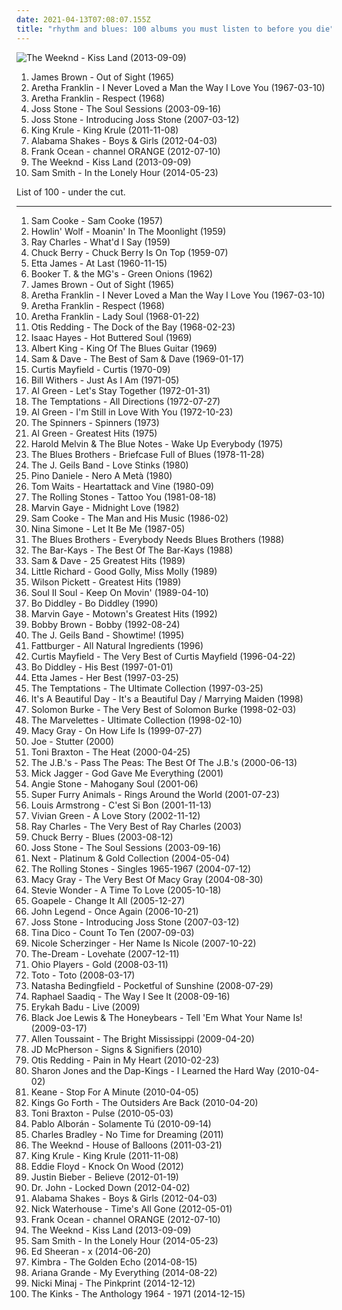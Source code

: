 ```yaml
---
date: 2021-04-13T07:08:07.155Z
title: "rhythm and blues: 100 albums you must listen to before you die"
---
```

![The Weeknd - Kiss Land (2013-09-09)](http://coverartarchive.org/release/f43909e0-943f-4afa-98d0-497ed2054e1b/5066822902-500.jpg "The Weeknd - Kiss Land (2013-09-09)")
<ol class="albums">
<li data-cover="http://coverartarchive.org/release/39220c86-2ed3-4424-b754-eb34d13b7f45/17808718552-500.jpg" data-tags="soul, funk" role="button">James Brown - Out of Sight (1965)</li>
<li data-cover="http://coverartarchive.org/release/4b43b2a7-2cab-4f87-9a7e-dfc0913c39ab/9245863212-500.jpg" data-tags="soul" role="button">Aretha Franklin - I Never Loved a Man the Way I Love You (1967-03-10)</li>
<li data-cover="https://via.placeholder.com/450" data-tags="soul" role="button">Aretha Franklin - Respect (1968)</li>
<li data-cover="http://coverartarchive.org/release/c5b2540a-3aa3-33e2-8d28-8160aeae0973/22070775394-500.jpg" data-tags="soul" role="button">Joss Stone - The Soul Sessions (2003-09-16)</li>
<li data-cover="http://coverartarchive.org/release/7f6744e0-893a-300c-a091-89cd68a795f9/4191054363-500.jpg" data-tags="soul" role="button">Joss Stone - Introducing Joss Stone (2007-03-12)</li>
<li data-cover="http://coverartarchive.org/release/1d204cfd-89ec-4766-9d58-6c9a03c01166/21267907257-500.jpg" data-tags="chillout, experimental, dub, blues, psychedelic" role="button">King Krule - King Krule (2011-11-08)</li>
<li data-cover="https://img.discogs.com/Sx2GoX-oNB9S0Hba5pduTHWZE7A=/fit-in/600x546/filters:strip_icc():format(jpeg):mode_rgb():quality(90)/discogs-images/R-3521164-1378815509-2198.jpeg.jpg" data-tags="blues, rock, soul, 10s" role="button">Alabama Shakes - Boys & Girls (2012-04-03)</li>
<li data-cover="https://img.discogs.com/BTjf4G0FRR-nttzUiJEeYa1ZkcA=/fit-in/600x600/filters:strip_icc():format(jpeg):mode_rgb():quality(90)/discogs-images/R-14470275-1575194734-3163.jpeg.jpg" data-tags="soul, rnb" role="button">Frank Ocean - channel ORANGE (2012-07-10)</li>
<li data-cover="http://coverartarchive.org/release/f43909e0-943f-4afa-98d0-497ed2054e1b/5066822902-500.jpg" data-tags="r&b" role="button">The Weeknd - Kiss Land (2013-09-09)</li>
<li data-cover="http://coverartarchive.org/release/e005fa83-f67d-475d-bc17-8a147de390de/25244312194-500.jpg" data-tags="pop, soul" role="button">Sam Smith - In the Lonely Hour (2014-05-23)</li>
</ol>
List of 100 - under the cut.
<!-- more -->

_________________

<ol class="albums">
<li data-cover="http://coverartarchive.org/release/1f0db072-353d-43c9-8e6d-94bc65e7ea96/8557992735-500.jpg" data-tags="rhythm and blues" role="button">
Sam Cooke - Sam Cooke (1957)
</li>
<li data-cover="https://img.discogs.com/cVCQnSxaRQEDgUdMn5OSriUutZE=/fit-in/600x600/filters:strip_icc():format(jpeg):mode_rgb():quality(90)/discogs-images/R-6770711-1426677091-5375.jpeg.jpg" data-tags="blues" role="button">
Howlin' Wolf - Moanin' In The Moonlight (1959)
</li>
<li data-cover="http://coverartarchive.org/release/77fad56c-fe4d-4288-99e0-bd8e9eeb9b79/23080848855-500.jpg" data-tags="rhythm and blues" role="button">
Ray Charles - What'd I Say (1959)
</li>
<li data-cover="http://coverartarchive.org/release/1bcd4bc9-16cc-499e-bf06-8760708b93b0/16047631320-500.jpg" data-tags="rock and roll" role="button">
Chuck Berry - Chuck Berry Is On Top (1959-07)
</li>
<li data-cover="https://img.discogs.com/q7P25HiO4bypP5gJghFgbtXvaFo=/fit-in/300x300/filters:strip_icc():format(jpeg):mode_rgb():quality(90)/discogs-images/R-4168402-1357513912-3825.jpeg.jpg" data-tags="blues" role="button">
Etta James - At Last (1960-11-15)
</li>
<li data-cover="https://img.discogs.com/H3xANmxOR_9U50lRRX3ghUlGtEI=/fit-in/600x598/filters:strip_icc():format(jpeg):mode_rgb():quality(90)/discogs-images/R-9586222-1485610086-8324.jpeg.jpg" data-tags="soul" role="button">
Booker T. & the MG's - Green Onions (1962)
</li>
<li data-cover="http://coverartarchive.org/release/39220c86-2ed3-4424-b754-eb34d13b7f45/17808718552-500.jpg" data-tags="soul, funk" role="button">
James Brown - Out of Sight (1965)
</li>
<li data-cover="http://coverartarchive.org/release/4b43b2a7-2cab-4f87-9a7e-dfc0913c39ab/9245863212-500.jpg" data-tags="soul" role="button">
Aretha Franklin - I Never Loved a Man the Way I Love You (1967-03-10)
</li>
<li data-cover="https://via.placeholder.com/450" data-tags="soul" role="button">
Aretha Franklin - Respect (1968)
</li>
<li data-cover="https://img.discogs.com/XfefB8BsGIzPj7U7nYa7p2BNVnA=/fit-in/600x600/filters:strip_icc():format(jpeg):mode_rgb():quality(90)/discogs-images/R-7429601-1442514730-3439.jpeg.jpg" data-tags="soul" role="button">
Aretha Franklin - Lady Soul (1968-01-22)
</li>
<li data-cover="https://img.discogs.com/Dhp36agUeeoYw6M8NAWln714sJA=/fit-in/600x620/filters:strip_icc():format(jpeg):mode_rgb():quality(90)/discogs-images/R-4740878-1473527519-9520.jpeg.jpg" data-tags="soul" role="button">
Otis Redding - The Dock of the Bay (1968-02-23)
</li>
<li data-cover="https://img.discogs.com/3kgeCWEw6XIAskb5v3QtSv0BhIA=/fit-in/600x600/filters:strip_icc():format(jpeg):mode_rgb():quality(90)/discogs-images/R-8631101-1467757244-1910.jpeg.jpg" data-tags="soul" role="button">
Isaac Hayes - Hot Buttered Soul (1969)
</li>
<li data-cover="http://coverartarchive.org/release/b6f83b06-9cf1-4e39-81ed-5bd1ce9c44c3/19273846900-500.jpg" data-tags="blues" role="button">
Albert King - King Of The Blues Guitar (1969)
</li>
<li data-cover="https://img.discogs.com/IF7KQd1YesZ2BL1EkvtVd-7CPwg=/fit-in/439x438/filters:strip_icc():format(jpeg):mode_rgb():quality(90)/discogs-images/R-1118411-1307309234.jpeg.jpg" data-tags="soul" role="button">
Sam & Dave - The Best of Sam & Dave (1969-01-17)
</li>
<li data-cover="http://coverartarchive.org/release/14d7a033-cf03-43bc-adb4-b4bcf2b62762/24777915286-500.jpg" data-tags="soul, funk" role="button">
Curtis Mayfield - Curtis (1970-09)
</li>
<li data-cover="https://img.discogs.com/NmsVUmq9vFd1TzISWaEutHROlws=/fit-in/600x589/filters:strip_icc():format(jpeg):mode_rgb():quality(90)/discogs-images/R-9909654-1603646763-2297.jpeg.jpg" data-tags="soul" role="button">
Bill Withers - Just As I Am (1971-05)
</li>
<li data-cover="http://coverartarchive.org/release/1535079b-be0c-4c09-977e-b6b72fec2550/6268306789-500.jpg" data-tags="soul" role="button">
Al Green - Let's Stay Together (1972-01-31)
</li>
<li data-cover="http://coverartarchive.org/release/328058f1-6860-49d9-bdce-f0c2cb110e60/11383041141-500.jpg" data-tags="soul" role="button">
The Temptations - All Directions (1972-07-27)
</li>
<li data-cover="http://coverartarchive.org/release/3c9a52ee-ee0a-3362-a563-d9d28b02a53e/19198598644-500.jpg" data-tags="soul" role="button">
Al Green - I'm Still in Love With You (1972-10-23)
</li>
<li data-cover="http://coverartarchive.org/release/b90a4b4f-78a9-45f8-a3c9-3ea8b9c2b892/26619308784-500.jpg" data-tags="soul" role="button">
The Spinners - Spinners (1973)
</li>
<li data-cover="https://img.discogs.com/gwHHf4SwU8F1I517KGbVxkSAb3w=/fit-in/600x599/filters:strip_icc():format(jpeg):mode_rgb():quality(90)/discogs-images/R-4150515-1540840917-4122.jpeg.jpg" data-tags="soul" role="button">
Al Green - Greatest Hits (1975)
</li>
<li data-cover="http://coverartarchive.org/release/ef144e68-aae8-4ad0-ab6c-db3b37a50ba8/6274125637-500.jpg" data-tags="philly soul, soul" role="button">
Harold Melvin & The Blue Notes - Wake Up Everybody (1975)
</li>
<li data-cover="http://coverartarchive.org/release/dd608db4-bbd0-3d70-bef5-152efb79c337/6229783725-500.jpg" data-tags="blues" role="button">
The Blues Brothers - Briefcase Full of Blues (1978-11-28)
</li>
<li data-cover="http://coverartarchive.org/release/1812aa3d-bc63-40f1-a869-37f9fbb147f2/15571937860-500.jpg" data-tags="classic rock, rock, 80s, rhythm and blues, 1980s, xtph early" role="button">
The J. Geils Band - Love Stinks (1980)
</li>
<li data-cover="https://img.discogs.com/nsgEanqJ1_Pi94FPrCGxt52MK9U=/fit-in/600x591/filters:strip_icc():format(jpeg):mode_rgb():quality(90)/discogs-images/R-6656362-1424004193-9241.jpeg.jpg" data-tags="jazz, rock, folk, singer-songwriter, fusion, blues, rhythm and blues, italiana, musica italiana, napoli, bella italia, pino, neapolitan, hotel italia" role="button">
Pino Daniele - Nero A Metà (1980)
</li>
<li data-cover="http://coverartarchive.org/release/7db1d3b8-5a82-46a8-8273-3bb5111ff3e1/24422816505-500.jpg" data-tags="80s, rock" role="button">
Tom Waits - Heartattack and Vine (1980-09)
</li>
<li data-cover="https://img.discogs.com/8SMZMGfaZc8C9-vLhHRZGz6DfFU=/fit-in/600x524/filters:strip_icc():format(jpeg):mode_rgb():quality(90)/discogs-images/R-8217355-1472718265-6517.jpeg.jpg" data-tags="classic rock, rock, 80s" role="button">
The Rolling Stones - Tattoo You (1981-08-18)
</li>
<li data-cover="https://img.discogs.com/EVhqRV8PU2HLwFBGXSmNu_JWWaQ=/fit-in/500x499/filters:strip_icc():format(jpeg):mode_rgb():quality(90)/discogs-images/R-6186742-1413218734-2806.jpeg.jpg" data-tags="soul" role="button">
Marvin Gaye - Midnight Love (1982)
</li>
<li data-cover="http://coverartarchive.org/release/eef3bc46-c13a-434e-9c8f-07bd477d5109/15902710762-500.jpg" data-tags="soul" role="button">
Sam Cooke - The Man and His Music (1986-02)
</li>
<li data-cover="http://coverartarchive.org/release/acd398e8-997a-490c-b415-0812bf322a4e/6925988014-500.jpg" data-tags="vocal, female, female vocalists, blues, rhythm and blues, nina simone, simone, dr nina simone, ffff" role="button">
Nina Simone - Let It Be Me (1987-05)
</li>
<li data-cover="http://coverartarchive.org/release/514a45df-d1b5-49f9-b898-4cac64f33876/6229792928-500.jpg" data-tags="blues" role="button">
The Blues Brothers - Everybody Needs Blues Brothers (1988)
</li>
<li data-cover="http://coverartarchive.org/release/ce605976-f241-49f2-9d63-e7872c7c0e4b/22329578582-500.jpg" data-tags="stax, soul, rhythm and blues" role="button">
The Bar-Kays - The Best Of The Bar-Kays (1988)
</li>
<li data-cover="http://coverartarchive.org/release/df45b161-37fc-436a-8dec-eb4dd0bb3eb5/10238572937-500.jpg" data-tags="soul" role="button">
Sam & Dave - 25 Greatest Hits (1989)
</li>
<li data-cover="https://img.discogs.com/4CZx1wzcpUpZ-iu51bIR81gqKkY=/fit-in/500x502/filters:strip_icc():format(jpeg):mode_rgb():quality(90)/discogs-images/R-8077003-1454699153-4117.jpeg.jpg" data-tags="50s" role="button">
Little Richard - Good Golly, Miss Molly (1989)
</li>
<li data-cover="https://img.discogs.com/iJynlpmha5UpjjgsSgeUT92rlzo=/fit-in/600x622/filters:strip_icc():format(jpeg):mode_rgb():quality(90)/discogs-images/R-11410427-1529925499-7752.jpeg.jpg" data-tags="soul" role="button">
Wilson Pickett - Greatest Hits (1989)
</li>
<li data-cover="https://img.discogs.com/kEePOnRzqzyFZdBbHNYq8LbPXcM=/fit-in/600x600/filters:strip_icc():format(jpeg):mode_rgb():quality(90)/discogs-images/R-3964-1373063632-7978.jpeg.jpg" data-tags="soul" role="button">
Soul II Soul - Keep On Movin' (1989-04-10)
</li>
<li data-cover="https://img.discogs.com/OVoyEpasfUfzgs6K3erkUwj1xJ4=/fit-in/425x425/filters:strip_icc():format(jpeg):mode_rgb():quality(90)/discogs-images/R-3359787-1327276768.jpeg.jpg" data-tags="50s, b diddley" role="button">
Bo Diddley - Bo Diddley (1990)
</li>
<li data-cover="https://img.discogs.com/_PxjF402l-loO_AcXq5sLvle7P0=/fit-in/600x589/filters:strip_icc():format(jpeg):mode_rgb():quality(90)/discogs-images/R-12909244-1544309615-7240.jpeg.jpg" data-tags="soul, motown" role="button">
Marvin Gaye - Motown's Greatest Hits (1992)
</li>
<li data-cover="https://img.discogs.com/Q119q-3FrDCkJgpcTUG_JZmV14c=/fit-in/588x600/filters:strip_icc():format(jpeg):mode_rgb():quality(90)/discogs-images/R-400402-1362848867-5409.jpeg.jpg" data-tags="80s, 90s, new jack swing, rhythm and blues" role="button">
Bobby Brown - Bobby (1992-08-24)
</li>
<li data-cover="http://coverartarchive.org/release/a7ae62ee-4da0-4662-89f6-a47264077b88/28717483363-500.jpg" data-tags="80s" role="button">
The J. Geils Band - Showtime! (1995)
</li>
<li data-cover="https://img.discogs.com/pyyTuL7EkQeQHxWeqEIK2p745dg=/fit-in/559x550/filters:strip_icc():format(jpeg):mode_rgb():quality(90)/discogs-images/R-7016946-1431769287-1700.jpeg.jpg" data-tags="rhythm and blues, keepin-it-smooth-jazz, now available on last-fm radio 07q3, fattburger" role="button">
Fattburger - All Natural Ingredients (1996)
</li>
<li data-cover="http://coverartarchive.org/release/5e5e7900-bd9a-461e-9768-a83fffe282be/17888190426-500.jpg" data-tags="soul" role="button">
Curtis Mayfield - The Very Best of Curtis Mayfield (1996-04-22)
</li>
<li data-cover="http://coverartarchive.org/release/8be7ee65-a17c-4832-b433-7dbf91afbfc4/15020928202-500.jpg" data-tags="bo diddley" role="button">
Bo Diddley - His Best (1997-01-01)
</li>
<li data-cover="http://coverartarchive.org/release/b53bb19e-6570-4992-acfa-c03b5b07f351/7792468682-500.jpg" data-tags="blues" role="button">
Etta James - Her Best (1997-03-25)
</li>
<li data-cover="https://img.discogs.com/0wniLNmVoQ5d7VJ4cHrHD1bWBlA=/fit-in/300x300/filters:strip_icc():format(jpeg):mode_rgb():quality(90)/discogs-images/R-1506065-1224757261.jpeg.jpg" data-tags="soul, motown" role="button">
The Temptations - The Ultimate Collection (1997-03-25)
</li>
<li data-cover="http://coverartarchive.org/release/3494a220-e10b-4ec8-93f5-0837fa6aa469/18850320640-500.jpg" data-tags="classic rock, rock, 60s, alternative rock, progressive rock, blues, guitar, rhythm and blues, song noir, don sugarcane harris" role="button">
It's A Beautiful Day - It's a Beautiful Day / Marrying Maiden (1998)
</li>
<li data-cover="https://img.discogs.com/1v6kwF4-QVbjd6ldTPl24CD1IKU=/fit-in/600x600/filters:strip_icc():format(jpeg):mode_rgb():quality(90)/discogs-images/R-2861033-1423413953-9436.jpeg.jpg" data-tags="soul" role="button">
Solomon Burke - The Very Best of Solomon Burke (1998-02-03)
</li>
<li data-cover="http://coverartarchive.org/release/da40c18c-652b-4901-8c76-2779f9a269a2/16639019832-500.jpg" data-tags="soul, motown" role="button">
The Marvelettes - Ultimate Collection (1998-02-10)
</li>
<li data-cover="http://coverartarchive.org/release/f7433ff5-35e6-48c2-8503-c2d046540d5d/21406735668-500.jpg" data-tags="soul" role="button">
Macy Gray - On How Life Is (1999-07-27)
</li>
<li data-cover="https://img.discogs.com/UUHPDgUwZ5YOwsaZB4vKntH-h-4=/fit-in/600x594/filters:strip_icc():format(jpeg):mode_rgb():quality(90)/discogs-images/R-2908954-1306772708.jpeg.jpg" data-tags="soul, rhythm and blues" role="button">
Joe - Stutter (2000)
</li>
<li data-cover="http://coverartarchive.org/release/da5b40b8-e078-48e0-be57-20d9d8cfd027/4160199500-500.jpg" data-tags="00s, soul, dance" role="button">
Toni Braxton - The Heat (2000-04-25)
</li>
<li data-cover="http://coverartarchive.org/release/00d69515-3bbd-4b31-9adb-87e9dd15320e/22621697165-500.jpg" data-tags="funk, rhythm and blues" role="button">
The J.B.'s - Pass The Peas: The Best Of The J.B.'s (2000-06-13)
</li>
<li data-cover="http://coverartarchive.org/release/1c5052f7-d080-408d-a2de-baf772600a2e/24472897818-500.jpg" data-tags="blues rock, rhythm and blues, sympathy68, mick jagger, numckeith" role="button">
Mick Jagger - God Gave Me Everything (2001)
</li>
<li data-cover="https://img.discogs.com/WDs8Q0vywnEkdS2hN_r65odzScc=/fit-in/600x597/filters:strip_icc():format(jpeg):mode_rgb():quality(90)/discogs-images/R-1919315-1305435824.jpeg.jpg" data-tags="soul" role="button">
Angie Stone - Mahogany Soul (2001-06)
</li>
<li data-cover="https://img.discogs.com/0f36ac86c54fe502a205affaefeae52f092904f2/images/spacer.gif" data-tags="00s, welsh, indie" role="button">
Super Furry Animals - Rings Around the World (2001-07-23)
</li>
<li data-cover="https://img.discogs.com/8cmTU-QuN5GMSuDjNX65BCwMSgM=/fit-in/500x500/filters:strip_icc():format(jpeg):mode_rgb():quality(90)/discogs-images/R-9638095-1484019100-8094.jpeg.jpg" data-tags="jazz, rock, funk, funky, groovy, rhythm and blues, jecks, louis armstrong, larmstrong, l armstrong" role="button">
Louis Armstrong - C'est Si Bon (2001-11-13)
</li>
<li data-cover="http://coverartarchive.org/release/248c44c9-280a-4bc1-8030-2d06bedf6d4c/22261900325-500.jpg" data-tags="soul, neo-soul" role="button">
Vivian Green - A Love Story (2002-11-12)
</li>
<li data-cover="http://coverartarchive.org/release/f883bcc3-206d-4788-9674-0bfe09735888/19263212495-500.jpg" data-tags="soul, blues" role="button">
Ray Charles - The Very Best of Ray Charles (2003)
</li>
<li data-cover="http://coverartarchive.org/release/693138d1-2d89-4cc4-bcb7-b6d84f37dd11/8001250502-500.jpg" data-tags="rockabilly, rock and roll, rhythm and blues, bluezzz, rockin party, c berry" role="button">
Chuck Berry - Blues (2003-08-12)
</li>
<li data-cover="http://coverartarchive.org/release/c5b2540a-3aa3-33e2-8d28-8160aeae0973/22070775394-500.jpg" data-tags="soul" role="button">
Joss Stone - The Soul Sessions (2003-09-16)
</li>
<li data-cover="https://img.discogs.com/fCwxXUdTYhYEMi2PkmsJngjZPSQ=/fit-in/300x300/filters:strip_icc():format(jpeg):mode_rgb():quality(90)/discogs-images/R-336787-1098065764.jpg.jpg" data-tags="soul" role="button">
Next - Platinum & Gold Collection (2004-05-04)
</li>
<li data-cover="http://coverartarchive.org/release/79e61808-662a-48cb-94c0-19441b3a496b/10253810559-500.jpg" data-tags="classic rock" role="button">
The Rolling Stones - Singles 1965-1967 (2004-07-12)
</li>
<li data-cover="https://via.placeholder.com/450" data-tags="soul" role="button">
Macy Gray - The Very Best Of Macy Gray (2004-08-30)
</li>
<li data-cover="https://img.discogs.com/BN39JJ6K1PCGmOQ5nssRBUGa9uk=/fit-in/600x603/filters:strip_icc():format(jpeg):mode_rgb():quality(90)/discogs-images/R-578227-1258357271.jpeg.jpg" data-tags="soul, motown" role="button">
Stevie Wonder - A Time To Love (2005-10-18)
</li>
<li data-cover="https://img.discogs.com/gS99wBsu0GrxATpMifSV1_HI_e0=/fit-in/500x497/filters:strip_icc():format(jpeg):mode_rgb():quality(90)/discogs-images/R-591468-1137119629.jpeg.jpg" data-tags="soul" role="button">
Goapele - Change It All (2005-12-27)
</li>
<li data-cover="http://coverartarchive.org/release/2fa5e0f9-c83b-44cb-bd90-7899efc1417b/8994651148-500.jpg" data-tags="soul, john legend, rnb" role="button">
John Legend - Once Again (2006-10-21)
</li>
<li data-cover="http://coverartarchive.org/release/7f6744e0-893a-300c-a091-89cd68a795f9/4191054363-500.jpg" data-tags="soul" role="button">
Joss Stone - Introducing Joss Stone (2007-03-12)
</li>
<li data-cover="http://coverartarchive.org/release/4abaaa38-adf5-36f7-ba06-2cf6018d87d8/28348441753-500.jpg" data-tags="pop, female vocalists" role="button">
Tina Dico - Count To Ten (2007-09-03)
</li>
<li data-cover="http://coverartarchive.org/release/d09f941a-8e19-4ece-999e-639e9a52d63b/11525865607-500.jpg" data-tags="rnb" role="button">
Nicole Scherzinger - Her Name Is Nicole (2007-10-22)
</li>
<li data-cover="http://coverartarchive.org/release/68a505f3-e065-4d49-9d39-1e1c74b6236b/19097017083-500.jpg" data-tags="rnb" role="button">
The-Dream - Lovehate (2007-12-11)
</li>
<li data-cover="https://img.discogs.com/qpnwponKB5ETGbEePcQfS1NmdPc=/fit-in/600x594/filters:strip_icc():format(jpeg):mode_rgb():quality(90)/discogs-images/R-4321190-1611996884-5051.jpeg.jpg" data-tags="funk" role="button">
Ohio Players - Gold (2008-03-11)
</li>
<li data-cover="http://coverartarchive.org/release/45038c35-32de-4256-b41b-c2a20cac826f/13758380977-500.jpg" data-tags="rock" role="button">
Toto - Toto (2008-03-17)
</li>
<li data-cover="http://coverartarchive.org/release/c104dd56-2b3a-4137-9d35-7ab7d3af76b7/2962804482-500.jpg" data-tags="pop" role="button">
Natasha Bedingfield - Pocketful of Sunshine (2008-07-29)
</li>
<li data-cover="http://coverartarchive.org/release/5ba43de6-27cd-4328-97bc-37b221d7124e/1821220132-500.jpg" data-tags="soul" role="button">
Raphael Saadiq - The Way I See It (2008-09-16)
</li>
<li data-cover="http://coverartarchive.org/release/f8c1fe45-66b1-44f2-a32c-c04fa0645289/28404679797-500.jpg" data-tags="soul" role="button">
Erykah Badu - Live (2009)
</li>
<li data-cover="http://coverartarchive.org/release/caa0e5f8-86ed-4276-9163-008cd385aa85/5728077343-500.jpg" data-tags="rhythm and blues" role="button">
Black Joe Lewis & The Honeybears - Tell 'Em What Your Name Is! (2009-03-17)
</li>
<li data-cover="http://coverartarchive.org/release/89e9f16b-202f-4191-926e-1910fbce1c9f/1059362882-500.jpg" data-tags="new orleans" role="button">
Allen Toussaint - The Bright Mississippi (2009-04-20)
</li>
<li data-cover="https://img.discogs.com/dtb8lL6FrBIPNTQWrXQKDbt9bVg=/fit-in/412x369/filters:strip_icc():format(jpeg):mode_rgb():quality(90)/discogs-images/R-2848281-1303821841.jpeg.jpg" data-tags="rockabilly, usa, rock and roll, rhythm and blues, 2010s, debut album, 2010 albums, my best of 2010, j mc pherson" role="button">
JD McPherson - Signs & Signifiers (2010)
</li>
<li data-cover="http://coverartarchive.org/release/00efc95e-6b70-3544-919c-8eb12e71de6c/18245809739-500.jpg" data-tags="soul" role="button">
Otis Redding - Pain in My Heart (2010-02-23)
</li>
<li data-cover="http://coverartarchive.org/release/c7cba802-a824-4b60-8590-15eefe59b876/9706598071-500.jpg" data-tags="soul, funk" role="button">
Sharon Jones and the Dap-Kings - I Learned the Hard Way (2010-04-02)
</li>
<li data-cover="https://img.discogs.com/iN2CH1XwAGN9ti_S_myrNp23NYQ=/fit-in/600x534/filters:strip_icc():format(jpeg):mode_rgb():quality(90)/discogs-images/R-1900746-1460142828-6722.jpeg.jpg" data-tags="rhythm and blues" role="button">
Keane - Stop For A Minute (2010-04-05)
</li>
<li data-cover="http://coverartarchive.org/release/5e63f9f0-df89-4977-bb82-1840293c0eb8/7453162281-500.jpg" data-tags="soul, rhythm and blues, funky groove" role="button">
Kings Go Forth - The Outsiders Are Back (2010-04-20)
</li>
<li data-cover="http://coverartarchive.org/release/a0e822bb-fd56-4ca1-be83-e71d4f1655ee/8127972577-500.jpg" data-tags="pop, soul, female vocalists, rhythm and blues, 00s, toni braxton, close harmony, albums of 2010" role="button">
Toni Braxton - Pulse (2010-05-03)
</li>
<li data-cover="https://img.discogs.com/CfEkhaV-cFemAErbbChcrNNTHC4=/fit-in/600x588/filters:strip_icc():format(jpeg):mode_rgb():quality(90)/discogs-images/R-9737869-1485594601-3486.jpeg.jpg" data-tags="soul, rhythm and blues, solamente tu" role="button">
Pablo Alborán - Solamente Tú (2010-09-14)
</li>
<li data-cover="http://coverartarchive.org/release/1e4e1f85-897d-4f0b-9024-97a68b590c68/5918492377-500.jpg" data-tags="soul" role="button">
Charles Bradley - No Time for Dreaming (2011)
</li>
<li data-cover="http://coverartarchive.org/release/61784ca8-f1a9-4cf8-8452-b5c7076a6fc0/1925635860-500.jpg" data-tags="r&b, rnb, electronic" role="button">
The Weeknd - House of Balloons (2011-03-21)
</li>
<li data-cover="http://coverartarchive.org/release/1d204cfd-89ec-4766-9d58-6c9a03c01166/21267907257-500.jpg" data-tags="chillout, experimental, dub, blues, psychedelic" role="button">
King Krule - King Krule (2011-11-08)
</li>
<li data-cover="http://coverartarchive.org/release/7d863bed-1a1b-4a49-bf1b-379c5b766693/10587938395-500.jpg" data-tags="soul" role="button">
Eddie Floyd - Knock On Wood (2012)
</li>
<li data-cover="http://coverartarchive.org/release/5d88ae0c-c4bf-4e64-bc97-45789880d910/4171528998-500.jpg" data-tags="pop, justin bieber" role="button">
Justin Bieber - Believe (2012-01-19)
</li>
<li data-cover="http://coverartarchive.org/release/6e4ac507-2401-4ce1-90d5-a3fe8b95a929/1674977749-500.jpg" data-tags="jazz, soul, funk, blues, new orleans" role="button">
Dr. John - Locked Down (2012-04-02)
</li>
<li data-cover="https://img.discogs.com/Sx2GoX-oNB9S0Hba5pduTHWZE7A=/fit-in/600x546/filters:strip_icc():format(jpeg):mode_rgb():quality(90)/discogs-images/R-3521164-1378815509-2198.jpeg.jpg" data-tags="blues, rock, soul, 10s" role="button">
Alabama Shakes - Boys & Girls (2012-04-03)
</li>
<li data-cover="http://coverartarchive.org/release/88b8ae87-4d8b-4d75-a39a-361152f591da/1245321549-500.jpg" data-tags="soul, usa, rhythm and blues, debut album, v2 records, innovative leisure records" role="button">
Nick Waterhouse - Time's All Gone (2012-05-01)
</li>
<li data-cover="https://img.discogs.com/BTjf4G0FRR-nttzUiJEeYa1ZkcA=/fit-in/600x600/filters:strip_icc():format(jpeg):mode_rgb():quality(90)/discogs-images/R-14470275-1575194734-3163.jpeg.jpg" data-tags="soul, rnb" role="button">
Frank Ocean - channel ORANGE (2012-07-10)
</li>
<li data-cover="http://coverartarchive.org/release/f43909e0-943f-4afa-98d0-497ed2054e1b/5066822902-500.jpg" data-tags="r&b" role="button">
The Weeknd - Kiss Land (2013-09-09)
</li>
<li data-cover="http://coverartarchive.org/release/e005fa83-f67d-475d-bc17-8a147de390de/25244312194-500.jpg" data-tags="pop, soul" role="button">
Sam Smith - In the Lonely Hour (2014-05-23)
</li>
<li data-cover="http://coverartarchive.org/release/c34cf176-46b5-4533-8287-a9f944599e69/7597444557-500.jpg" data-tags="pop" role="button">
Ed Sheeran - x (2014-06-20)
</li>
<li data-cover="http://coverartarchive.org/release/38c9a743-45f5-40a6-81a4-360524af6b49/8031509022-500.jpg" data-tags="indie, alternative, pop" role="button">
Kimbra - The Golden Echo (2014-08-15)
</li>
<li data-cover="http://coverartarchive.org/release/92402a00-7be5-4c40-ac27-cf91622e2e5a/8509740795-500.jpg" data-tags="pop" role="button">
Ariana Grande - My Everything (2014-08-22)
</li>
<li data-cover="https://img.discogs.com/8tV-jeGS-LkKSw-b1Auxivn7HZI=/fit-in/600x502/filters:strip_icc():format(jpeg):mode_rgb():quality(90)/discogs-images/R-6900964-1549092882-5261.jpeg.jpg" data-tags="rap, hip-hop, hip hop" role="button">
Nicki Minaj - The Pinkprint (2014-12-12)
</li>
<li data-cover="https://img.discogs.com/GwDM40pKnJv3DtGHX81-A867nhk=/fit-in/600x594/filters:strip_icc():format(jpeg):mode_rgb():quality(90)/discogs-images/R-5590525-1397409758-2615.jpeg.jpg" data-tags="british, garage rock, rock and roll, rhythm and blues, british invasion, proto-punk, mod, garage peppermint, rock peppermint, folk-rock peppermint" role="button">
The Kinks - The Anthology 1964 - 1971 (2014-12-15)
</li>
</ol>